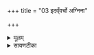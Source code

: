 +++
title = "03 इदव्ँवर्चो अग्निना"

+++
<details><summary>मूलम्</summary>

इ॒दव्ँवर्चो॑ अ॒ग्निना॑ द॒त्तमागा᳚त् ।  
यशो॒ भर्ग॒स्सह॒ ओजो॒ बल॑ञ्च ॥30॥  
दी॒र्घा॒यु॒त्वाय॑ श॒तशा॑रदाय ।  
प्रति॑गृभ्णामि मह॒ते वी॒र्या॑य ।  

</details>

<details><summary>सायणटीका</summary>

3तृतीयामाह - अग्निना दत्तं यदिदं वर्चःप्रभृतिगुणजातं तदि- दमागात् यजमानं प्रत्यागतम् ॥ वर्चः शरीरकान्तिः यशः कीर्तिः भर्गः रश्मिरूपं तेज: सहोऽभिभवसामर्थ्यं ओजः बलहेतुरष्टमोधातुः बलं शरीरशक्तिः ॥ शतशारदाय शतसंख्याकसंवत्सरोपेताय दीर्घायुत्वाय दीर्घकालवर्त्यायुष्याय महते वीर्यायाधिकसामर्थ्याय च प्रतिगृभ्णामि अग्नेरनुग्रहं स्वीकरोमि ॥ अस्य मन्त्रस्य हारियोजनादूर्ध्वभाविनि यज्ञपुच्छे विनियोगो द्रष्टव्यः ॥॥


</details>

